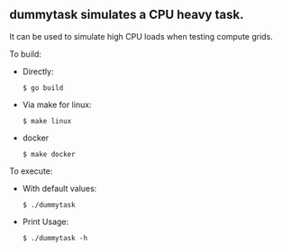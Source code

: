 ## dummytask simulates a CPU heavy task.

It can be used to simulate high CPU loads when testing compute grids.

To build:
  -  Directly:

         $ go build
  - Via make for linux:
  
        $ make linux
  - docker
    
        $ make docker
        
To execute:
  -  With default values:
    
         $ ./dummytask 
    
  - Print Usage:
  
        $ ./dummytask -h
